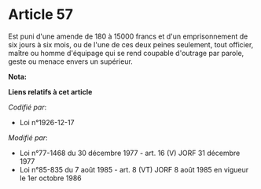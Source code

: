# Article 57

Est puni d'une amende de 180 à 15000 francs et d'un emprisonnement de six jours à six mois, ou de l'une de ces deux peines
seulement, tout officier, maître ou homme d'équipage qui se rend coupable d'outrage par parole, geste ou menace envers un
supérieur.

**Nota:**



**Liens relatifs à cet article**

_Codifié par_:

  - Loi n°1926-12-17

_Modifié par_:

  - Loi n°77-1468 du 30 décembre 1977 - art. 16 (V) JORF 31 décembre 1977
  - Loi n°85-835 du 7 août 1985 - art. 8 (VT) JORF 8 août 1985 en vigueur le 1er octobre 1986
